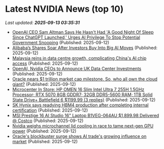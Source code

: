 # Latest NVIDIA News (top 10)
_Last updated: **2025-09-13 03:35:31**_

- [OpenAI CEO Sam Altman Says He Hasn't Had 'A Good Night Of Sleep Since ChatGPT Launched,' Urges AI Privilege To Stop Potential Government Snooping](https://finance.yahoo.com/news/openai-ceo-sam-altman-says-033107353.html) (Published: 2025-09-12)
- [Alibaba’s Shares Soar After Investors Buy Into Big AI Moves](https://www.livemint.com/companies/news/alibabas-shares-soar-after-investors-buy-into-big-ai-moves-11757646624491.html) (Published: 2025-09-12)
- [Malaysia reins in data centre growth, complicating China's AI chip access](https://economictimes.indiatimes.com/tech/artificial-intelligence/malaysia-reins-in-data-centre-growth-complicating-chinas-ai-chip-access/articleshow/123841816.cms) (Published: 2025-09-12)
- [OpenAI, Nvidia CEOs to Announce UK Data Center Investments](https://finance.yahoo.com/news/openai-nvidia-ceos-announce-uk-024155303.html) (Published: 2025-09-12)
- [Oracle nears $1 trillion market cap milestone. So, who all own the cloud giant?](https://economictimes.indiatimes.com/markets/stocks/news/oracle-nears-1-trillion-market-cap-milestone-so-who-all-own-the-cloud-giant/articleshow/123841546.cms) (Published: 2025-09-12)
- [Microcenter In Store: HP OMEN 16 Slim Intel Ultra 7 255H 1.5GHz Processor; RTX 5070 8GB GDDR7; 32GB DDR5-5600 RAM; 1TB Solid State Drive+ Battlefield 6 $1199.99 (3 replies)](https://slickdeals.net/f/18600130-microcenter-in-store-hp-omen-16-slim-intel-ultra-7-255h-1-5ghz-processor-rtx-5070-8gb-gddr7-32gb-ddr5-5600-ram-1tb-solid-state-drive-battlefield-6-1199-99) (Published: 2025-09-12)
- [SK Hynix says readying HBM4 production after completing internal certification](https://finance.yahoo.com/news/sk-hynix-says-readying-hbm4-021256279.html) (Published: 2025-09-12)
- [MSI Prestige 16 AI Studio 16" Laptop B1VEG-064AU $1,899.98 Delivered @ Costco](https://www.ozbargain.com.au/node/923800) (Published: 2025-09-12)
- [Nvidia weighs microchannel lid cooling in race to tame next-gen GPU power](https://www.digitimes.com/news/a20250912PD215/nvidia-rubin-cooling-design.html) (Published: 2025-09-12)
- [Oracle's blockbuster surge shows AI trade's growing influence on market](https://economictimes.indiatimes.com/tech/technology/oracles-blockbuster-surge-shows-ai-trades-growing-influence-on-market/articleshow/123841032.cms) (Published: 2025-09-12)
